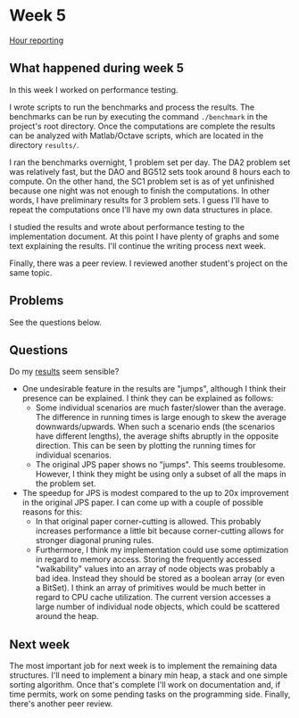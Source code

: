 # Week 5

[Hour reporting](Hour_reporting.md)

## What happened during week 5

In this week I worked on performance testing.

I wrote scripts to run the benchmarks and process the results. The benchmarks can be run by executing the command ```./benchmark``` in the project's root directory. Once the computations are complete the results can be analyzed with Matlab/Octave scripts, which are located in the directory ```results/```.

I ran the benchmarks overnight, 1 problem set per day. The DA2 problem set was relatively fast, but the DAO and BG512 sets took around 8 hours each to compute. On the other hand, the SC1 problem set is as of yet unfinished because one night was not enough to finish the computations. In other words, I have preliminary results for 3 problem sets. I guess I'll have to repeat the computations once I'll have my own data structures in place.

I studied the results and wrote about performance testing to the implementation document. At this point I have plenty of graphs and some text explaining the results. I'll continue the writing process next week.

Finally, there was a peer review. I reviewed another student's project on the same topic.

## Problems

See the questions below.

## Questions

Do my [results](https://github.com/mriekkin/pathfinder/blob/master/doc/Implementation_document.md#aggregated-results) seem sensible?

- One undesirable feature in the results are "jumps", although I think their presence can be explained. I think they can be explained as follows:
  - Some individual scenarios are much faster/slower than the average. The difference in running times is large enough to skew the average downwards/upwards. When such a scenario ends (the scenarios have different lengths), the average shifts abruptly in the opposite direction. This can be seen by plotting the running times for individual scenarios.
  - The original JPS paper shows no "jumps". This seems troublesome. However, I think they might be using only a subset of all the maps in the problem set.
- The speedup for JPS is modest compared to the up to 20x improvement in the original JPS paper. I can come up with a couple of possible reasons for this:
  - In that original paper corner-cutting is allowed. This probably increases performance a little bit because corner-cutting allows for stronger diagonal pruning rules.
  - Furthermore, I think my implementation could use some optimization in regard to memory access. Storing the frequently accessed "walkability" values into an array of node objects was probably a bad idea. Instead they should be stored as a boolean array (or even a BitSet). I think an array of primitives would be much better in regard to CPU cache utilization. The current version accesses a large number of individual node objects, which could be scattered around the heap.

## Next week

The most important job for next week is to implement the remaining data structures. I'll need to implement a binary min heap, a stack and one simple sorting algorithm. Once that's complete I'll work on documentation and, if time permits, work on some pending tasks on the programming side. Finally, there's another peer review.
